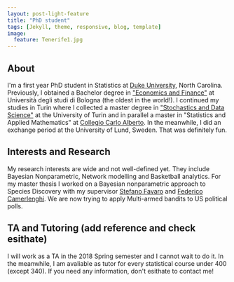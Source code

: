 ```yaml
---
layout: post-light-feature
title: "PhD student"
tags: [Jekyll, theme, responsive, blog, template]
image:
  feature: Tenerife1.jpg
---
```


## About
I'm a first year PhD student in Statistics at [Duke University](http://stat.duke.edu), North Carolina. Previously, I obtained a Bachelor degree in ["Economics and Finance"](http://corsi.unibo.it/1cycle/EconomicsFinance/Pages/default.aspx) at Università degli studi di Bologna (the oldest in the world!). I continued my studies in Turin where I collected a master degree in ["Stochastics and Data Science"](http://www.master-sds.unito.it/do/home.pl) at the University of Turin and in parallel a master in "Statistics and Applied Mathematics" at [Collegio Carlo Alberto](http://carloalberto.org). In the meanwhile, I did an exchange period at the University of Lund, Sweden. That was definitely fun.


## Interests and Research  
My research interests are wide and not well-defined yet. They include Bayesian Nonparametric, Network modelling and Basketball analytics. For my master thesis I worked on a Bayesian nonparametric approach to Species Discovery with my supervisor [Stefano Favaro](http://www.carloalberto.org/people/faculty/fellows/favaro/) and [Federico Camerlenghi](http://www-dimat.unipv.it/~camerlenghi/). We are now trying to apply Multi-armed bandits to US political polls.


## TA and Tutoring (add reference and check esithate)
I will work as a TA in the 2018 Spring semester and I cannot wait to do it. In the meanwhile, I am avaliable as tutor for every statistical course under 400 (except 340). If you need any information, don't esithate to contact me!
